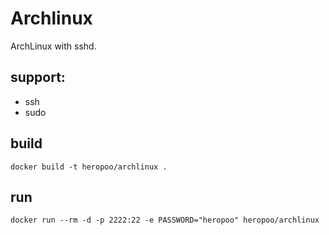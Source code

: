 # Archlinux

ArchLinux with sshd.

## support:
* ssh
* sudo

## build 
```
docker build -t heropoo/archlinux .
```

## run 
```
docker run --rm -d -p 2222:22 -e PASSWORD="heropoo" heropoo/archlinux
```